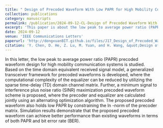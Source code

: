 ```yaml
---
title: " Design of Precoded Waveform With Low PAPR for High Mobility Communication Systems"
collection: publications
category: manuscripts
permalink: /publication/2024-09-12-CL-Design of Precoded Waveform With Low PAPR for High Mobility Communication Systems-number-17
excerpt: 'This paper is about the low peak to average power ratio (PAPR) precoded waveform design for high mobility communication systems.'
date: 2024-09-12
venue: 'IEEE Communications Letters'
paperurl: 'http://dongxuanBIT.github.io/files/J17_Design_of_Precoded_Waveform_With_Low_PAPR_for_High_Mobility_Communication_Systems.pdf'
citation: 'Y. Chen, D. He, Z. Lu, M. Yuan, and H. Wang, &quot;Design of Precoded Waveform With Low PAPR for High Mobility Communication Systems,&quot; <i>IEEE Commun. Lett.</i>, vol. 28, no. 9, pp. 2156–2160, Sep. 2024.'
---
```


In this letter, the low peak to average power ratio (PAPR) precoded waveform design for high mobility communication systems is studied. Based on the time domain equivalent received signal model, a generalized transceiver framework for precoded waveforms is developed, where the computational complexity of the equalizer can be reduced by utilizing the sparse time-delay (TD) domain channel matrix. Further, a minimum signal to interference plus noise ratio (SINR) maximization precoded waveform scheme is proposed, where the precoder and equalizer are calculated jointly using an alternating optimization algorithm. The proposed precoded waveform also holds low PAPR by constraining the ln -norm of the precoder matrix. Simulation results demonstrate that the proposed precoded waveform can achieve better performance than existing waveforms in terms of both PAPR and bit error rate (BER).